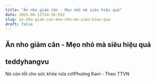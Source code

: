 ```yaml
---
title: "Ăn nho giảm cân - Mẹo nhỏ mà siêu hiệu quả"
date: 2025-06-12T14:36:55Z
slug: an-nho-giam-can-meo-nho-ma-sieu-hieu-qua
draft: false
---
```


## Ăn nho giảm cân - Mẹo nhỏ mà siêu hiệu quả

## teddyhangvu

Nó còn tốt cho sức khỏe nữa cơ!Phương Kani - Theo TTVN